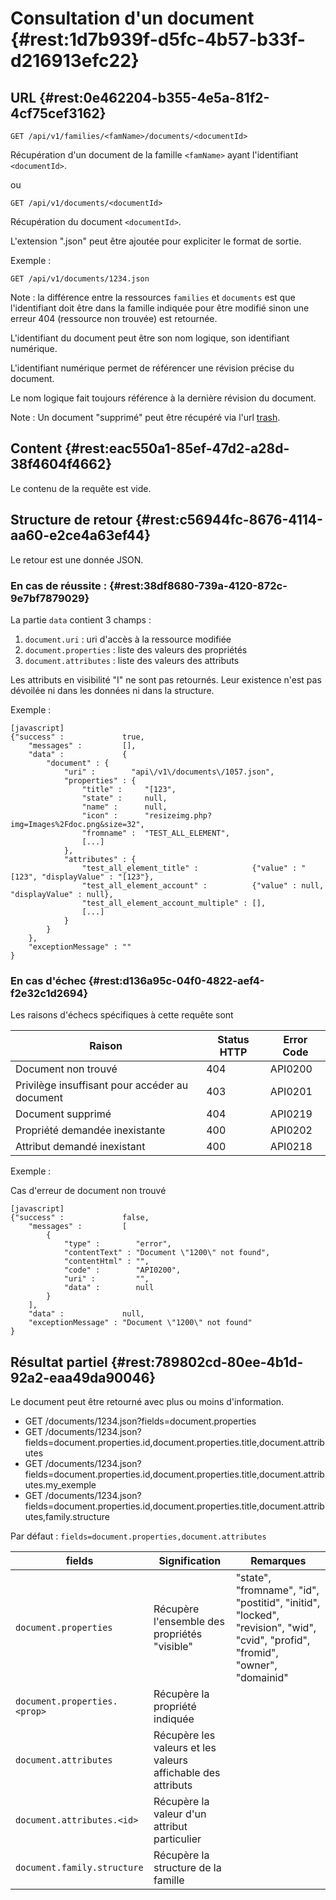 # Consultation d'un document  {#rest:1d7b939f-d5fc-4b57-b33f-d216913efc22}

## URL {#rest:0e462204-b355-4e5a-81f2-4cf75cef3162}

    GET /api/v1/families/<famName>/documents/<documentId>

Récupération d'un document de la famille `<famName>` ayant l'identifiant
`<documentId>`. 

ou

    GET /api/v1/documents/<documentId>

Récupération du document `<documentId>`.

L'extension ".json" peut être ajoutée pour expliciter le format de sortie.

Exemple :

    GET /api/v1/documents/1234.json

Note : la différence entre la ressources `families` et `documents` est que
l'identifiant doit être dans la famille indiquée pour être modifié sinon une
erreur 404 (ressource non trouvée) est retournée.

L'identifiant du document peut être son nom logique, son identifiant numérique.

L'identifiant numérique permet de référencer une révision précise du document.


Le nom logique fait toujours référence à la dernière révision du document.

Note : Un document "supprimé" peut être récupéré via l'url [trash][trash].

## Content {#rest:eac550a1-85ef-47d2-a28d-38f4604f4662}

Le contenu de la requête est vide.

## Structure de retour {#rest:c56944fc-8676-4114-aa60-e2ce4a63ef44}

Le retour est une donnée JSON.

### En cas de réussite : {#rest:38df8680-739a-4120-872c-9e7bf7879029}

La partie `data` contient 3 champs :

1.  `document.uri` : uri d'accès à la ressource modifiée
1.  `document.properties` : liste des valeurs des propriétés
1.  `document.attributes` : liste des valeurs des attributs

Les attributs en visibilité "I" ne sont pas retournés. Leur existence n'est pas
dévoilée ni dans les données ni dans la structure.

Exemple :

    [javascript]
    {"success" :             true,
        "messages" :         [],
        "data" :             {
            "document" : {
                "uri" :        "api\/v1\/documents\/1057.json",
                "properties" : {
                    "title" :     "[123",
                    "state" :     null,
                    "name" :      null,
                    "icon" :      "resizeimg.php?img=Images%2Fdoc.png&size=32",
                    "fromname" :  "TEST_ALL_ELEMENT",
                    [...]
                },
                "attributes" : {
                    "test_all_element_title" :            {"value" : "[123", "displayValue" : "[123"},
                    "test_all_element_account" :          {"value" : null, "displayValue" : null},
                    "test_all_element_account_multiple" : [],
                    [...]
                }
            }
        },
        "exceptionMessage" : ""
    }

### En cas d'échec {#rest:d136a95c-04f0-4822-aef4-f2e32c1d2694}

Les raisons d'échecs spécifiques à cette requête sont 

|                     Raison                     | Status HTTP | Error Code |
| ---------------------------------------------- | ----------- | ---------- |
| Document non trouvé                            |         404 | API0200    |
| Privilège insuffisant pour accéder au document |         403 | API0201    |
| Document supprimé                              |         404 | API0219    |
| Propriété demandée inexistante                 |         400 | API0202    |
| Attribut demandé inexistant                    |         400 | API0218    |

Exemple : 

Cas d'erreur de document non trouvé

    [javascript]
    {"success" :             false,
        "messages" :         [
            {
                "type" :        "error",
                "contentText" : "Document \"1200\" not found",
                "contentHtml" : "",
                "code" :        "API0200",
                "uri" :         "",
                "data" :        null
            }
        ],
        "data" :             null,
        "exceptionMessage" : "Document \"1200\" not found"
    }

## Résultat partiel {#rest:789802cd-80ee-4b1d-92a2-eaa49da90046}

Le document peut être retourné avec plus ou moins d'information.

* GET /documents/1234.json?fields=document.properties
* GET /documents/1234.json?fields=document.properties.id,document.properties.title,document.attributes
* GET /documents/1234.json?fields=document.properties.id,document.properties.title,document.attributes.my_exemple
* GET /documents/1234.json?fields=document.properties.id,document.properties.title,document.attributes,family.structure

Par défaut : `fields=document.properties,document.attributes`

|           fields                   |                        Signification                         |                                                           Remarques                                                           |
| ---------------------------------- | ------------------------------------------------------------ | ----------------------------------------------------------------------------------------------------------------------------- |
| `document.properties`              | Récupère l'ensemble des propriétés "visible"                 | "state", "fromname", "id", "postitid", "initid", "locked", "revision", "wid", "cvid", "profid", "fromid", "owner", "domainid" |
| `document.properties.<prop>`       | Récupère la propriété indiquée                               |                                                                                                                               |
| `document.attributes`              | Récupère les valeurs et les valeurs affichable des attributs |                                                                                                                               |
| `document.attributes.<id>`         | Récupère la valeur d'un attribut particulier                 |                                                                                                                               |
| `document.family.structure`        | Récupère la structure de la famille                          |                                                                                                                               |

[trash]: #rest:52be10c1-9f46-456b-a22f-24909386567
